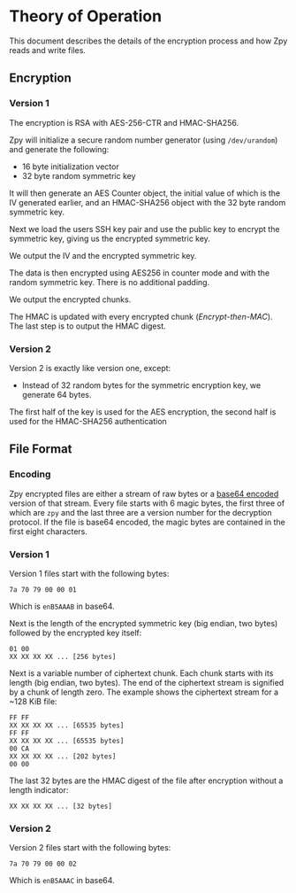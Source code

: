 # Theory of Operation

This document describes the details of the encryption process and how Zpy reads and write files.

## Encryption

### Version 1

The encryption is RSA with AES-256-CTR and HMAC-SHA256.

Zpy will initialize a secure random number generator (using `/dev/urandom`) and generate the following:

- 16 byte initialization vector
- 32 byte random symmetric key

It will then generate an AES Counter object, the initial value of which is the IV generated earlier, and
an HMAC-SHA256 object with the 32 byte random symmetric key.

Next we load the users SSH key pair and use the public key to encrypt the symmetric key, giving us the
encrypted symmetric key.

We output the IV and the encrypted symmetric key.

The data is then encrypted using AES256 in counter mode and with the random symmetric key. There is no
additional padding.

We output the encrypted chunks.

The HMAC is updated with every encrypted chunk (*Encrypt-then-MAC*). The last step is to output the
HMAC digest.

### Version 2

Version 2 is exactly like version one, except:

- Instead of 32 random bytes for the symmetric encryption key, we generate 64 bytes.

The first half of the key is used for the AES encryption, the second half is used
for the HMAC-SHA256 authentication

## File Format

### Encoding

Zpy encrypted files are either a stream of raw bytes or a [base64 encoded](https://tools.ietf.org/html/rfc3548)
version of that stream. Every file starts with 6 magic bytes, the first three of which are `zpy` and the last
three are a version number for the decryption protocol. If the file is base64 encoded, the magic bytes are
contained in the first eight characters.

### Version 1

Version 1 files start with the following bytes:

    7a 70 79 00 00 01

Which is `enB5AAAB` in base64.

Next is the length of the encrypted symmetric key (big endian, two bytes) followed by the encrypted key itself:

    01 00
    XX XX XX XX ... [256 bytes]

Next is a variable number of ciphertext chunk. Each chunk starts with its length (big endian, two bytes). The
end of the ciphertext stream is signified by a chunk of length zero. The example shows the ciphertext stream
for a ~128 KiB file:

    FF FF
    XX XX XX XX ... [65535 bytes]
    FF FF
    XX XX XX XX ... [65535 bytes]
    00 CA
    XX XX XX XX ... [202 bytes]
    00 00

The last 32 bytes are the HMAC digest of the file after encryption without a length indicator:

    XX XX XX XX ... [32 bytes]

### Version 2

Version 2 files start with the following bytes:

    7a 70 79 00 00 02

Which is `enB5AAAC` in base64.
